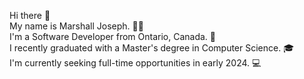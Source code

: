 Hi there 👋  
My name is Marshall Joseph. 🙋‍♂️  
I'm a Software Developer from Ontario, Canada. 🍁  
I recently graduated with a Master's degree in Computer Science. 🎓  
I'm currently seeking full-time opportunities in early 2024. 💻  

<!--
**MarshallJoseph/MarshallJoseph** is a ✨ _special_ ✨ repository because its `README.md` (this file) appears on your GitHub profile.

Here are some ideas to get you started:

- 🔭 I’m currently working on ...
- 🌱 I’m currently learning ...
- 👯 I’m looking to collaborate on ...
- 🤔 I’m looking for help with ...
- 💬 Ask me about ...
- 📫 How to reach me: ...
- 😄 Pronouns: ...
- ⚡ Fun fact: ...
-->
